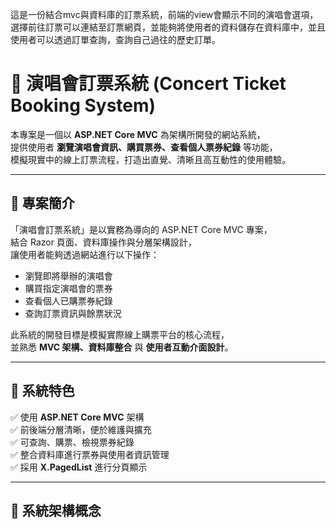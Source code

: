 這是一份結合mvc與資料庫的訂票系統，前端的view會顯示不同的演唱會選項，選擇前往訂票可以連結至訂票網頁，並能夠將使用者的資料儲存在資料庫中，並且使用者可以透過訂單查詢，查詢自己過往的歷史訂單。
# 🎫 演唱會訂票系統 (Concert Ticket Booking System)

本專案是一個以 **ASP.NET Core MVC** 為架構所開發的網站系統，  
提供使用者 **瀏覽演唱會資訊、購買票券、查看個人票券紀錄** 等功能，  
模擬現實中的線上訂票流程，打造出直覺、清晰且高互動性的使用體驗。  

---

## 📘 專案簡介

「演唱會訂票系統」是以實務為導向的 ASP.NET Core MVC 專案，  
結合 Razor 頁面、資料庫操作與分層架構設計，  
讓使用者能夠透過網站進行以下操作：

- 瀏覽即將舉辦的演唱會  
- 購買指定演唱會的票券  
- 查看個人已購票券紀錄  
- 查詢訂票資訊與餘票狀況  

此系統的開發目標是模擬實際線上購票平台的核心流程，  
並熟悉 **MVC 架構、資料庫整合** 與 **使用者互動介面設計**。

---

## 🎯 系統特色

✅ 使用 **ASP.NET Core MVC** 架構  
✅ 前後端分層清晰，便於維護與擴充  
✅ 可查詢、購票、檢視票券紀錄  
✅ 整合資料庫進行票券與使用者資訊管理  
✅ 採用 **X.PagedList** 進行分頁顯示  

---

## 🧩 系統架構概念

